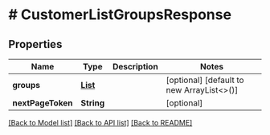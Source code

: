 # # CustomerListGroupsResponse


## Properties 


Name | Type | Description | Notes
------------ | ------------- | ------------- | -------------
**groups**| [**List<CustomerGroupResponse>**](CustomerGroupResponse.md) |   | [optional] [default to new ArrayList<>()]
**nextPageToken**| **String** |   | [optional]


[[Back to Model list]](../../README.md#models) [[Back to API list]](../../README.md#endpoints) [[Back to README]](../../README.md)

